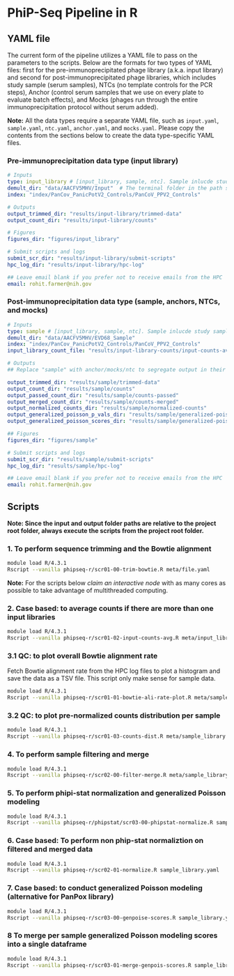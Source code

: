 # PhiP-Seq Pipeline in R

## YAML file

The current form of the pipeline utilizes a YAML file to pass on the parameters to the scripts. Below are the formats for two types of YAML files: first for the pre-immunoprecipitated phage library (a.k.a. input library) and second for post-immunoprecipitated phage libraries, which includes study sample (serum samples), NTCs (no template controls for the PCR steps), Anchor (control serum samples that we use on every plate to evaluate batch effects), and Mocks (phages run through the entire immunoprecipitation protocol without serum added). 

**Note:** All the data types require a separate YAML file, such as `input.yaml`, `sample.yaml`, `ntc.yaml`, `anchor.yaml`, and `mocks.yaml`. Please copy the contents from the sections below to create the data type-specific YAML files. 

### Pre-immunoprecipitation data type (input library)
```yaml
# Inputs
type: input_library # [input_library, sample, ntc]. Sample inlucde study samples, anchors, and mocks.
demult_dir: "data/AACFV5MHV/Input"  # The terminal folder in the path should lead to sub folders per sample. These subfolders should have two FASTQ files with forward and reverse reads.
index: "index/PanCov_PanicPotV2_Controls/PanCoV_PPV2_Controls"

# Outputs
output_trimmed_dir: "results/input-library/trimmed-data"
output_count_dir: "results/input-library/counts"

# Figures
figures_dir: "figures/input_library"

# Submit scripts and logs
submit_scr_dir: "results/input-library/submit-scripts"
hpc_log_dir: "results/input-library/hpc-log"

## Leave email blank if you prefer not to receive emails from the HPC
email: rohit.farmer@nih.gov
```

### Post-immunoprecipitation data type (sample, anchors, NTCs, and mocks)
```yaml
# Inputs
type: sample # [input_library, sample, ntc]. Sample inlucde study samples, anchors, and mocks.
demult_dir: "data/AACFV5MHV/EVD68_Sample"
index: "index/PanCov_PanicPotV2_Controls/PanCoV_PPV2_Controls"
input_library_count_file: "results/input-library-counts/input-counts-avg.tsv"

# Outputs
## Replace "sample" with anchor/mocks/ntc to segregate output in their respective folders

output_trimmed_dir: "results/sample/trimmed-data"
output_count_dir: "results/sample/counts"
output_passed_count_dir: "results/sample/counts-passed"
output_merged_count_dir: "results/sample/counts-merged"
output_normalized_counts_dir: "results/sample/normalized-counts"
output_generalized_poisson_p_vals_dir: "results/sample/generalized-poisson-p-vals"
output_generalized_poisson_scores_dir: "results/sample/generalized-poisson-scores"

## Figures
figures_dir: "figures/sample"

# Submit scripts and logs
submit_scr_dir: "results/sample/submit-scripts"
hpc_log_dir: "results/sample/hpc-log"

## Leave email blank if you prefer not to receive emails from the HPC
email: rohit.farmer@nih.gov 
```

## Scripts
**Note: Since the input and output folder paths are relative to the project root folder, always execute the scripts from the project root folder.**

### 1. To perform sequence trimming and the Bowtie alignment

```bash
module load R/4.3.1
Rscript --vanilla phipseq-r/scr01-00-trim-bowtie.R meta/file.yaml
```

**Note:** For the scripts below *claim an interactive node* with as many cores as possible to take advantage of multithreaded computing. 

### 2. Case based: to average counts if there are more than one input libraries
```bash
module load R/4.3.1
Rscript --vanilla phipseq-r/scr01-02-input-counts-avg.R meta/input_library.yaml
```

### 3.1 QC: to plot overall Bowtie alignment rate
Fetch Bowtie alignment rate from the HPC log files to plot a histogram and save the data as a TSV file. This script only make sense for sample data.

```bash
module load R/4.3.1
Rscript --vanilla phipseq-r/scr01-01-bowtie-ali-rate-plot.R meta/sample_library.yaml
```

### 3.2 QC: to plot pre-normalized counts distribution per sample
```bash
module load R/4.3.1
Rscript --vanilla phipseq-r/scr01-03-counts-dist.R meta/sample_library.yaml
```

### 4. To perform sample filtering and merge
```bash
module load R/4.3.1
Rscript --vanilla phipseq-r/scr02-00-filter-merge.R meta/sample_library.yaml
```

### 5. To perform phipi-stat normalization and generalized Poisson modeling
```bash
module load R/4.3.1
Rscript --vanilla phipseq-r/phipstat/scr03-00-phipstat-normalize.R sample_library.yaml
```

### 6. Case based: To perform non phip-stat normaliztion on filtered and merged data
```bash
module load R/4.3.1
Rscript --vanilla phipseq-r/scr02-01-normalize.R sample_library.yaml
```

### 7. Case based: to conduct generalized Poisson modeling (alternative for PanPox library)
```bash
module load R/4.3.1
Rscript --vanilla phipseq-r/scr03-00-genpoise-scores.R sample_library.yaml
```

### 8 To merge per sample generalized Poisson modeling scores into a single dataframe
```bash
module load R/4.3.1
Rscript --vanilla phipseq-r/scr03-01-merge-genpois-scores.R sample_library.yaml
```




